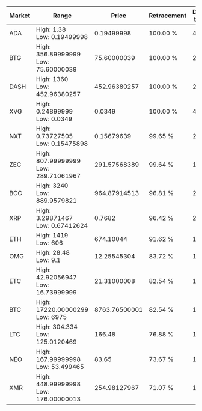 | Market | Range | Price| Retracement | Doubles to 50% |
| --- | --- | --- | --- | --- |
| ADA | High: 1.38<br />Low: 0.19499998 | 0.19499998 | 100.00 % | 4.04 |
| BTG | High: 356.89999999<br />Low: 75.60000039 | 75.60000039 | 100.00 % | 2.86 |
| DASH | High: 1360<br />Low: 452.96380257 | 452.96380257 | 100.00 % | 2.00 |
| XVG | High: 0.24899999<br />Low: 0.0349 | 0.0349 | 100.00 % | 4.07 |
| NXT | High: 0.73727505<br />Low: 0.15475898 | 0.15679639 | 99.65 % | 2.84 |
| ZEC | High: 807.99999999<br />Low: 289.71061967 | 291.57568389 | 99.64 % | 1.88 |
| BCC | High: 3240<br />Low: 889.9579821 | 964.87914513 | 96.81 % | 2.14 |
| XRP | High: 3.29871467<br />Low: 0.67412624 | 0.7682 | 96.42 % | 2.59 |
| ETH | High: 1419<br />Low: 606 | 674.10044 | 91.62 % | 1.50 |
| OMG | High: 28.48<br />Low: 9.1 | 12.25545304 | 83.72 % | 1.53 |
| ETC | High: 42.92056947<br />Low: 16.73999999 | 21.31000008 | 82.54 % | 1.40 |
| BTC | High: 17220.00000299<br />Low: 6975 | 8763.76500001 | 82.54 % | 1.38 |
| LTC | High: 304.334<br />Low: 125.0120469 | 166.48 | 76.88 % | 1.29 |
| NEO | High: 167.99999998<br />Low: 53.499465 | 83.65 | 73.67 % | 1.32 |
| XMR | High: 448.99999998<br />Low: 176.00000013 | 254.98127967 | 71.07 % | 1.23 |
